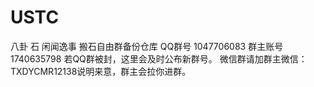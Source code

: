 # USTC         
八卦 石 闲闻逸事 搬石自由群备份仓库
QQ群号 1047706083
群主账号 1740635798
若QQ群被封，这里会及时公布新群号。
微信群请加群主微信：TXDYCMR12138说明来意，群主会拉你进群。
